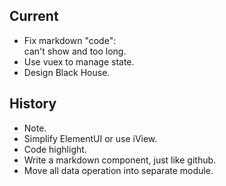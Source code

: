 ## Current

- Fix markdown "code": <br> can't show and too long.
- Use vuex to manage state.
- Design Black House.

## History

- Note.
- Simplify ElementUI or use iView.
- Code highlight.
- Write a markdown component, just like github.
- Move all data operation into separate module.
